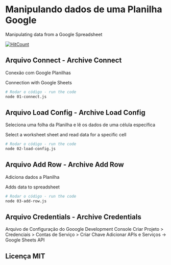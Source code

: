 # Manipulando dados de uma Planilha Google
Manipulating data from a Google Spreadsheet

[![HitCount](http://hits.dwyl.com/leaoerikaleao/spreadsheet-poc.svg)](http://hits.dwyl.com/leaoerikaleao/spreadsheet-poc)

## Arquivo Connect - Archive Connect
Conexão com Google Planilhas

Connection with Google Sheets


```bash
# Rodar o código - run the code
node 01-connect.js
```

## Arquivo Load Config - Archive Load Config
Seleciona uma folha da Planilha e lê os dados de uma célula específica

Select a worksheet sheet and read data for a specific cell


```bash
# Rodar o código - run the code
node 02-load-config.js
```

## Arquivo Add Row - Archive Add Row
Adiciona dados a Planilha

Adds data to spreadsheet

```bash
# Rodar o código - run the code
node 03-add-row.js
```

## Arquivo Credentials - Archive Credentials
Arquivo de Configuração do Gooogle Development Console
Criar Projeto > Credenciais > Contas de Serviço > Criar Chave
Adicionar APIs e Serviços -> Google Sheets API

## Licença MIT
